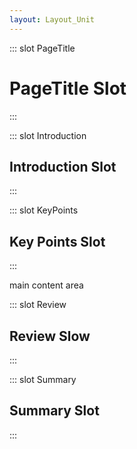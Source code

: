 ```yaml
---
layout: Layout_Unit
---
```

::: slot PageTitle
# PageTitle Slot
:::

::: slot Introduction
## Introduction Slot
:::

::: slot KeyPoints
## Key Points Slot
:::

main content area

::: slot Review
## Review Slow
:::

::: slot Summary
## Summary Slot
:::

